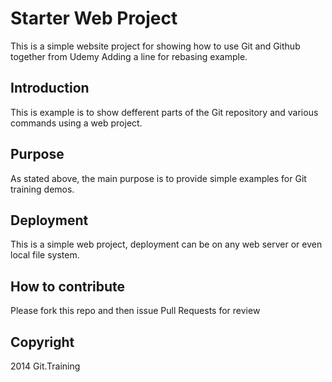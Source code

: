 # Starter Web Project

This is a simple website project for showing how to use Git and Github together from Udemy
Adding a line for rebasing example.

## Introduction

This is example is to show defferent parts of the Git repository and various commands using a web project.

## Purpose

As stated above, the main purpose is to provide simple examples for Git training demos.

## Deployment

This is a simple web project, deployment can be on any web server or even local file system.

## How to contribute
Please fork this repo and then issue Pull Requests for review

## Copyright
2014 Git.Training
